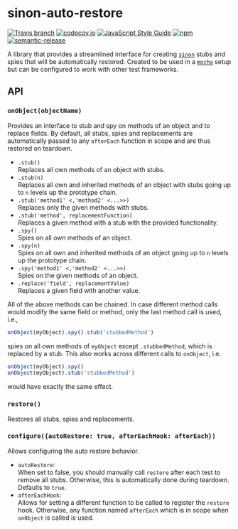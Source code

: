# sinon-auto-restore
[![Travis branch](https://img.shields.io/travis/lukastaegert/sinon-auto-restore/master.svg)](https://travis-ci.org/lukastaegert/sinon-auto-restore)
[![codecov.io](https://img.shields.io/codecov/c/github/lukastaegert/sinon-auto-restore.svg)](http://codecov.io/github/lukastaegert/sinon-auto-restore)
[![JavaScript Style Guide](https://img.shields.io/badge/code%20style-standard-brightgreen.svg)](http://standardjs.com/)
[![npm](https://img.shields.io/npm/dm/sinon-auto-restore.svg)](https://www.npmjs.com/package/sinon-auto-restore)
[![semantic-release](https://img.shields.io/badge/%20%20%F0%9F%93%A6%F0%9F%9A%80-semantic--release-e10079.svg)](https://github.com/semantic-release/semantic-release)

A library that provides a streamlined interface for creating [`sinon`](https://github.com/sinonjs/sinon) stubs and spies
that will be automatically restored. Created to be used in a [`mocha`](https://github.com/mochajs/mocha) setup but can
be configured to work with other test frameworks.

## API

### `onObject(objectName)`

Provides an interface to stub and spy on methods of an object and to replace fields. By default, all stubs, spies and
replacements are automatically passed to any `afterEach` function in scope and are thus restored on teardown.

* `.stub()`   
    Replaces all own methods of an object with stubs.
* `.stub(n)`   
    Replaces all own and inherited methods of an object with stubs going up to `n` levels up the prototype chain.
* `.stub('method1' <,'method2' <...>>)`  
    Replaces only the given methods with stubs.
* `.stub('method', replacementFunction)`  
    Replaces a given method with a stub with the provided functionality.
* `.spy()`  
    Spies on all own methods of an object.
* `.spy(n)`   
    Spies on all own and inherited methods of an object going up to `n` levels up the prototype chain.
* `.spy('method1' <,'method2' <...>>)`  
    Spies on the given methods of an object.
* `.replace('field', replacementValue)`  
    Replaces a given field with another value.

All of the above methods can be chained. In case different method calls would modify the same field or method, only the
last method call is used, i.e.,
```javascript
onObject(myObject).spy().stub('stubbedMethod')
```
spies on all own methods of `myObject` except `.stubbedMethod`, which is replaced by a stub. This also works across
different calls to `onObject`, i.e.
```javascript
onObject(myObject).spy()
onObject(myObject).stub('stubbedMethod')
```
would have exactly the same effect.

### `restore()`

Restores all stubs, spies and replacements.

### `configure({autoRestore: true, afterEachHook: afterEach})`

Allows configuring the auto restore behavior.

* `autoRestore`:  
    When set to false, you should manually call `restore` after each test to remove all stubs. Otherwise, this is
    automatically done during teardown. Defaults to `true`.
* `afterEachHook`:  
    Allows for setting a different function to be called to register the `restore` hook. Otherwise, any function
    named `afterEach` which is in scope when `onObject` is called is used.
